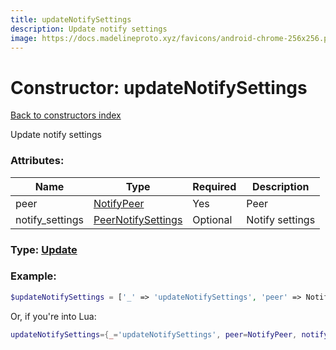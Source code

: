 ```yaml
---
title: updateNotifySettings
description: Update notify settings
image: https://docs.madelineproto.xyz/favicons/android-chrome-256x256.png
---
```

# Constructor: updateNotifySettings  
[Back to constructors index](index.md)



Update notify settings

### Attributes:

| Name     |    Type       | Required | Description |
|----------|---------------|----------|-------------|
|peer|[NotifyPeer](../types/NotifyPeer.md) | Yes|Peer|
|notify\_settings|[PeerNotifySettings](../types/PeerNotifySettings.md) | Optional|Notify settings|



### Type: [Update](../types/Update.md)


### Example:

```php
$updateNotifySettings = ['_' => 'updateNotifySettings', 'peer' => NotifyPeer, 'notify_settings' => PeerNotifySettings];
```  


Or, if you're into Lua:

```lua
updateNotifySettings={_='updateNotifySettings', peer=NotifyPeer, notify_settings=PeerNotifySettings}

```


